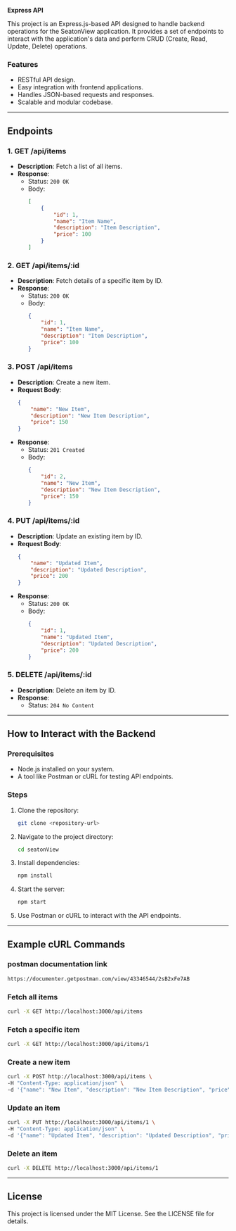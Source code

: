 **Express API**

This project is an Express.js-based API designed to handle backend operations for the SeatonView application. It provides a set of endpoints to interact with the application's data and perform CRUD (Create, Read, Update, Delete) operations.

### Features
- RESTful API design.
- Easy integration with frontend applications.
- Handles JSON-based requests and responses.
- Scalable and modular codebase.

---

## Endpoints

### 1. **GET /api/items**
- **Description**: Fetch a list of all items.
- **Response**: 
    - Status: `200 OK`
    - Body: 
        ```json
        [
            {
                "id": 1,
                "name": "Item Name",
                "description": "Item Description",
                "price": 100
            }
        ]
        ```

### 2. **GET /api/items/:id**
- **Description**: Fetch details of a specific item by ID.
- **Response**:
    - Status: `200 OK`
    - Body:
        ```json
        {
            "id": 1,
            "name": "Item Name",
            "description": "Item Description",
            "price": 100
        }
        ```

### 3. **POST /api/items**
- **Description**: Create a new item.
- **Request Body**:
    ```json
    {
        "name": "New Item",
        "description": "New Item Description",
        "price": 150
    }
    ```
- **Response**:
    - Status: `201 Created`
    - Body:
        ```json
        {
            "id": 2,
            "name": "New Item",
            "description": "New Item Description",
            "price": 150
        }
        ```

### 4. **PUT /api/items/:id**
- **Description**: Update an existing item by ID.
- **Request Body**:
    ```json
    {
        "name": "Updated Item",
        "description": "Updated Description",
        "price": 200
    }
    ```
- **Response**:
    - Status: `200 OK`
    - Body:
        ```json
        {
            "id": 1,
            "name": "Updated Item",
            "description": "Updated Description",
            "price": 200
        }
        ```

### 5. **DELETE /api/items/:id**
- **Description**: Delete an item by ID.
- **Response**:
    - Status: `204 No Content`

---

## How to Interact with the Backend

### Prerequisites
- Node.js installed on your system.
- A tool like Postman or cURL for testing API endpoints.

### Steps
1. Clone the repository:
     ```bash
     git clone <repository-url>
     ```
2. Navigate to the project directory:
     ```bash
     cd seatonView
     ```
3. Install dependencies:
     ```bash
     npm install
     ```
4. Start the server:
     ```bash
     npm start
     ```
5. Use Postman or cURL to interact with the API endpoints.

---

## Example cURL Commands

### postman documentation link
```bash
https://documenter.getpostman.com/view/43346544/2sB2xFe7AB
```

### Fetch all items
```bash
curl -X GET http://localhost:3000/api/items
```

### Fetch a specific item
```bash
curl -X GET http://localhost:3000/api/items/1
```

### Create a new item
```bash
curl -X POST http://localhost:3000/api/items \
-H "Content-Type: application/json" \
-d '{"name": "New Item", "description": "New Item Description", "price": 150}'
```

### Update an item
```bash
curl -X PUT http://localhost:3000/api/items/1 \
-H "Content-Type: application/json" \
-d '{"name": "Updated Item", "description": "Updated Description", "price": 200}'
```

### Delete an item
```bash
curl -X DELETE http://localhost:3000/api/items/1
```

---

## License
This project is licensed under the MIT License. See the LICENSE file for details.

